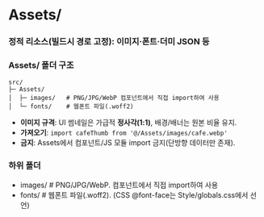 
# Assets/                       
###  정적 리소스(빌드시 경로 고정): 이미지·폰트·더미 JSON 등

### Assets/ 폴더 구조
```
src/
├─ Assets/                       
│  ├─ images/   # PNG/JPG/WebP 컴포넌트에서 직접 import하여 사용
│  └─ fonts/    # 웹폰트 파일(.woff2)
```

- **이미지 규격**: UI 썸네일은 가급적 **정사각(1:1)**, 배경/배너는 원본 비율 유지.
- **가져오기**: `import cafeThumb from '@/Assets/images/cafe.webp'`
- **금지**: Assets에서 컴포넌트/JS 모듈 import 금지(단방향 데이터만 존재).

### 하위 폴더

- images/ # PNG/JPG/WebP. 컴포넌트에서 직접 import하여 사용
- fonts/  # 웹폰트 파일(.woff2). 
          (CSS @font-face는 Style/globals.css에서 선언) 